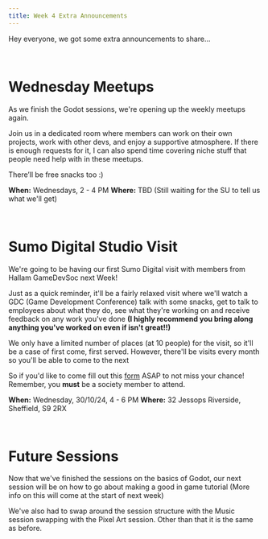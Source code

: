 ```yaml
---
title: Week 4 Extra Announcements 
---
```


Hey everyone, we got some extra announcements to share...

&nbsp;

# Wednesday Meetups
As we finish the Godot sessions, we're opening up the weekly meetups again.

Join us in a dedicated room where members can work on their own projects, work with other devs, and enjoy a supportive atmosphere. If there is enough requests for it, I can also spend time covering niche stuff that people need help with in these meetups.

There’ll be free snacks too :)

**When:** Wednesdays, 2 - 4 PM
**Where:** TBD (Still waiting for the SU to tell us what we'll get)

&nbsp;

# Sumo Digital Studio Visit
We're going to be having our first Sumo Digital visit with members from Hallam GameDevSoc next Week!

Just as a quick reminder, it'll be a fairly relaxed visit where we'll watch a GDC (Game Development Conference) talk with some snacks, get to talk to employees about what they do, see what they're working on and receive feedback on any work you've done **(I highly recommend you bring along anything you've worked on even if isn't great!!)**

We only have a limited number of places (at 10 people) for the visit, so it'll be a case of first come, first served. However, there'll be visits every month so you'll be able to come to the next

So if you'd like to come fill out this [form](https://forms.gle/JUEHaMuymkkDAciMA) ASAP to not miss your chance! Remember, you **must** be a society member to attend.

**When:** Wednesday, 30/10/24,  4 - 6 PM
**Where:** 32 Jessops Riverside, Sheffield, S9 2RX

&nbsp;

# Future Sessions
Now that we've finished the sessions on the basics of Godot, our next session will be on how to go about making a good in game tutorial (More info on this will come at the start of next week)

We've also had to swap around the session structure with the Music session swapping with the Pixel Art session. Other than that it is the same as before.